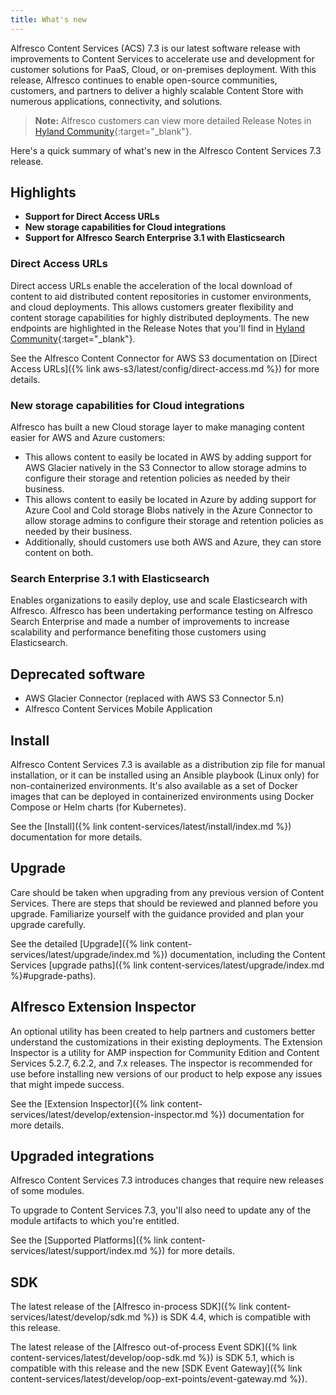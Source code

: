 ```yaml
---
title: What's new
---
```


Alfresco Content Services (ACS) 7.3 is our latest software release with improvements to Content Services to accelerate 
use and development for customer solutions for PaaS, Cloud, or on-premises deployment. With this release, Alfresco 
continues to enable open-source communities, customers, and partners to deliver a highly scalable Content Store with 
numerous applications, connectivity, and solutions.

> **Note:** Alfresco customers can view more detailed Release Notes in [Hyland Community](https://community.hyland.com/){:target="_blank"}.

Here's a quick summary of what's new in the Alfresco Content Services 7.3 release.

## Highlights
* **Support for Direct Access URLs** 
* **New storage capabilities for Cloud integrations** 
* **Support for Alfresco Search Enterprise 3.1 with Elasticsearch**
  
### Direct Access URLs
Direct access URLs enable the acceleration of the local download of content to aid distributed content repositories in 
customer environments, and cloud deployments. This allows customers greater flexibility and content storage capabilities 
for highly distributed deployments. The new endpoints are highlighted in the Release Notes that you'll find 
in [Hyland Community](https://community.hyland.com/){:target="_blank"}.

See the Alfresco Content Connector for AWS S3 documentation on [Direct Access URLs]({% link aws-s3/latest/config/direct-access.md %}) 
for more details.

### New storage capabilities for Cloud integrations
Alfresco has built a new Cloud storage layer to make managing content easier for AWS and Azure customers:

* This allows content to easily be located in AWS by adding support for AWS Glacier natively in the S3 Connector to
  allow storage admins to configure their storage and retention policies as needed by their business.
* This allows content to easily be located in Azure by adding support for Azure Cool and Cold storage Blobs natively
  in the Azure Connector to allow storage admins to configure their storage and retention policies as needed by their
  business.
* Additionally, should customers use both AWS and Azure, they can store content on both.

### Search Enterprise 3.1 with Elasticsearch
Enables organizations to easily deploy, use and scale Elasticsearch with Alfresco. Alfresco has been undertaking 
performance testing on Alfresco Search Enterprise and made a number of improvements to increase scalability and 
performance benefiting those customers using Elasticsearch.

## Deprecated software
* AWS Glacier Connector (replaced with AWS S3 Connector 5.n)
* Alfresco Content Services Mobile Application

## Install
Alfresco Content Services 7.3 is available as a distribution zip file for manual installation, or it can be installed 
using an Ansible playbook (Linux only) for non-containerized environments. It's also available as a set of Docker 
images that can be deployed in containerized environments using Docker Compose or Helm charts (for Kubernetes).

See the [Install]({% link content-services/latest/install/index.md %}) documentation for more details.

## Upgrade
Care should be taken when upgrading from any previous version of Content Services. There are steps that should be 
reviewed and planned before you upgrade. Familiarize yourself with the guidance provided and plan your upgrade carefully.

See the detailed [Upgrade]({% link content-services/latest/upgrade/index.md %}) documentation, including the 
Content Services [upgrade paths]({% link content-services/latest/upgrade/index.md %}#upgrade-paths).

## Alfresco Extension Inspector
An optional utility has been created to help partners and customers better understand the customizations in their 
existing deployments. The Extension Inspector is a utility for AMP inspection for Community Edition and 
Content Services 5.2.7, 6.2.2, and 7.x releases. The inspector is recommended for use before installing new versions of 
our product to help expose any issues that might impede success.

See the [Extension Inspector]({% link content-services/latest/develop/extension-inspector.md %}) documentation for 
more details.

## Upgraded integrations
Alfresco Content Services 7.3 introduces changes that require new releases of some modules.

To upgrade to Content Services 7.3, you'll also need to update any of the module artifacts to which you're entitled.

See the [Supported Platforms]({% link content-services/latest/support/index.md %}) for more details.

## SDK
The latest release of the [Alfresco in-process SDK]({% link content-services/latest/develop/sdk.md %}) is SDK 4.4, which 
is compatible with this release.

The latest release of the [Alfresco out-of-process Event SDK]({% link content-services/latest/develop/oop-sdk.md %}) is 
SDK 5.1, which is compatible with this release and the new [SDK Event Gateway]({% link content-services/latest/develop/oop-ext-points/event-gateway.md %}).
